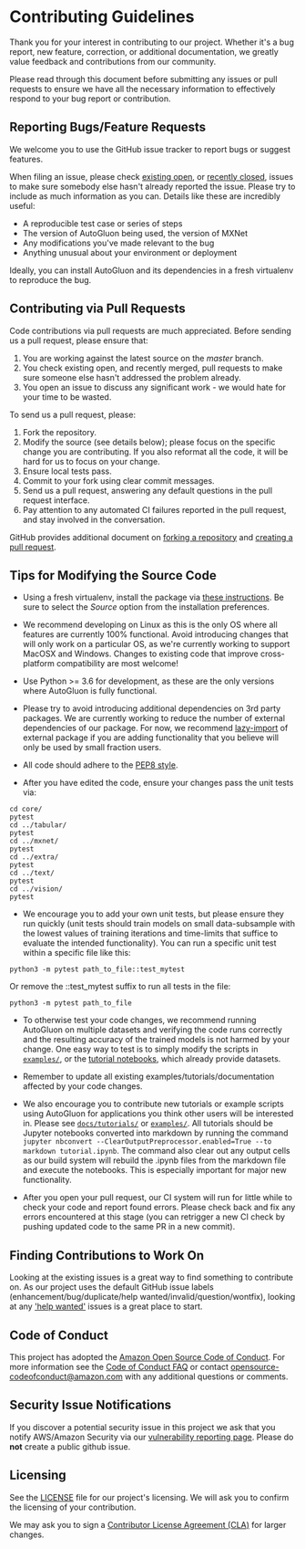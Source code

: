 # Contributing Guidelines

Thank you for your interest in contributing to our project. Whether it's a bug report, new feature, correction, or additional
documentation, we greatly value feedback and contributions from our community.

Please read through this document before submitting any issues or pull requests to ensure we have all the necessary
information to effectively respond to your bug report or contribution.


## Reporting Bugs/Feature Requests

We welcome you to use the GitHub issue tracker to report bugs or suggest features.

When filing an issue, please check [existing open](https://github.com/awslabs/autogluon/issues), or [recently closed](https://github.com/awslabs/autogluon/issues?utf8=%E2%9C%93&q=is%3Aissue%20is%3Aclosed%20), issues to make sure somebody else hasn't already
reported the issue. Please try to include as much information as you can. Details like these are incredibly useful:

* A reproducible test case or series of steps
* The version of AutoGluon being used, the version of MXNet
* Any modifications you've made relevant to the bug
* Anything unusual about your environment or deployment

Ideally, you can install AutoGluon and its dependencies in a fresh virtualenv to reproduce the bug.

## Contributing via Pull Requests
Code contributions via pull requests are much appreciated. Before sending us a pull request, please ensure that:

1. You are working against the latest source on the *master* branch.
2. You check existing open, and recently merged, pull requests to make sure someone else hasn't addressed the problem already.
3. You open an issue to discuss any significant work - we would hate for your time to be wasted.

To send us a pull request, please:

1. Fork the repository.
2. Modify the source (see details below); please focus on the specific change you are contributing. If you also reformat all the code, it will be hard for us to focus on your change.
3. Ensure local tests pass.
4. Commit to your fork using clear commit messages.
5. Send us a pull request, answering any default questions in the pull request interface.
6. Pay attention to any automated CI failures reported in the pull request, and stay involved in the conversation.

GitHub provides additional document on [forking a repository](https://help.github.com/articles/fork-a-repo/) and
[creating a pull request](https://help.github.com/articles/creating-a-pull-request/).


## Tips for Modifying the Source Code

- Using a fresh virtualenv, install the package via [these instructions](https://auto.gluon.ai/dev/install.html).
Be sure to select the *Source* option from the installation preferences.

- We recommend developing on Linux as this is the only OS where all features are currently 100% functional. Avoid introducing changes that will only work on a particular OS, as we're currently working to support MacOSX and Windows. Changes to existing code that improve cross-platform compatibility are most welcome!

- Use Python >= 3.6 for development, as these are the only versions where AutoGluon is fully functional.

- Please try to avoid introducing additional dependencies on 3rd party packages. We are currently working to reduce the number of external dependencies of our package. For now, we recommend [lazy-import](https://github.com/awslabs/autogluon/blob/master/core/src/autogluon/core/utils/try_import.py) of external package if you are adding functionality that you believe will only be used by small fraction users.

- All code should adhere to the [PEP8 style](https://www.python.org/dev/peps/pep-0008/).

- After you have edited the code, ensure your changes pass the unit tests via:
```
cd core/
pytest
cd ../tabular/
pytest
cd ../mxnet/
pytest
cd ../extra/
pytest
cd ../text/
pytest
cd ../vision/
pytest
```

- We encourage you to add your own unit tests, but please ensure they run quickly (unit tests should train models on small data-subsample with the lowest values of training iterations and time-limits that suffice to evaluate the intended functionality). You can run a specific unit test within a specific file like this:
```
python3 -m pytest path_to_file::test_mytest
```
Or remove the ::test_mytest suffix to run all tests in the file:
```
python3 -m pytest path_to_file
```

- To otherwise test your code changes, we recommend running AutoGluon on multiple datasets and verifying the code runs correctly and the resulting accuracy of the trained models is not harmed by your change.  One easy way to test is to simply modify the scripts in [`examples/`](https://github.com/awslabs/autogluon/tree/master/examples), or the [tutorial notebooks](https://github.com/awslabs/autogluon/tree/master/docs/tutorials), which already provide datasets.

- Remember to update all existing examples/tutorials/documentation affected by your code changes.

- We also encourage you to contribute new tutorials or example scripts using AutoGluon for applications you think other users will be interested in. Please see [`docs/tutorials/`](https://github.com/awslabs/autogluon/tree/master/docs/tutorials) or [`examples/`](https://github.com/awslabs/autogluon/tree/master/examples). All tutorials should be Jupyter notebooks converted into markdown by running the command `jupyter nbconvert --ClearOutputPreprocessor.enabled=True --to markdown tutorial.ipynb`. The command also clear out any output cells as our build system will rebuild the .ipynb files from the markdown file and execute the notebooks. This is especially important for major new functionality.

- After you open your pull request, our CI system will run for little while to check your code and report found errors. Please check back and fix any errors encountered at this stage (you can retrigger a new CI check by pushing updated code to the same PR in a new commit).



## Finding Contributions to Work On
Looking at the existing issues is a great way to find something to contribute on. As our project uses the default GitHub issue labels (enhancement/bug/duplicate/help wanted/invalid/question/wontfix), looking at any ['help wanted'](https://github.com/awslabs/autogluon/labels/help%20wanted) issues is a great place to start.


## Code of Conduct
This project has adopted the [Amazon Open Source Code of Conduct](https://aws.github.io/code-of-conduct).
For more information see the [Code of Conduct FAQ](https://aws.github.io/code-of-conduct-faq) or contact
opensource-codeofconduct@amazon.com with any additional questions or comments.


## Security Issue Notifications
If you discover a potential security issue in this project we ask that you notify AWS/Amazon Security via our [vulnerability reporting page](http://aws.amazon.com/security/vulnerability-reporting/). Please do **not** create a public github issue.


## Licensing

See the [LICENSE](https://github.com/awslabs/autogluon/blob/master/LICENSE) file for our project's licensing. We will ask you to confirm the licensing of your contribution.

We may ask you to sign a [Contributor License Agreement (CLA)](http://en.wikipedia.org/wiki/Contributor_License_Agreement) for larger changes.
